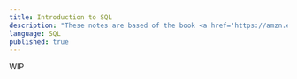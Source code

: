 ```yaml
---
title: Introduction to SQL
description: "These notes are based of the book <a href='https://amzn.eu/d/fiPevMq' target='_blank' rel='noopener'><i>Learning SQL: Generate, Manipulate, and Retrieve Data</i></a> by Alan Beaulieu"
language: SQL
published: true
---
```


WIP
